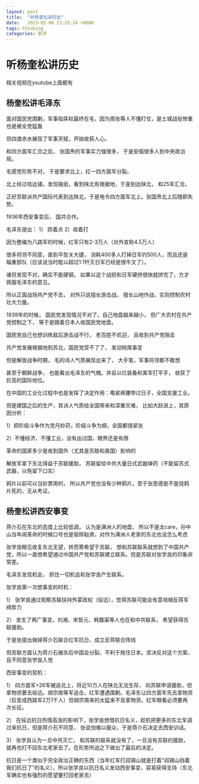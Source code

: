 ```yaml
---
layout: post
title:  "听杨奎松讲历史"
date:   2023-05-08 23:25:24 +0800
tags: thinking
categories: 影评
---
```


# 听杨奎松讲历史

相关视频在youtube上面都有

## 杨奎松讲毛泽东

面对国民党围剿，军事指挥权最终在毛，因为周张等人不懂打仗，是土城战役惨重也是被全党猛轰

但四渡赤水展现了军事天赋，开始收获人心。

和四方面军汇合之后， 张国焘的军事实力强很多， 于是安插很多人到中央政治局。

毛感觉形势不对， 于是要求北上，红一四方面军分裂。

北上经过哈达铺，发现报纸，看到陕北有根据地，于是到达陕北， 和25军汇合。

正好苏联派共产国际代表到达陕北，于是电令四方面军北上。张国焘北上后随即失势。



1936年西安事变后， 国共合作。

毛泽东提出： 1） 防着点 2）收着打

因为整编为八路军的时候，红军只有2-3万人（对外宣称4.5万人）

很多将领不同意，直到平型关大捷， 消耗400多人打掉日军约500人，而且还是辎重部队（应该说当时能以超过1:1歼灭日军已经是很牛叉了）。

诸将发现不对，确实不能硬钢， 如果以这个战损和日军硬拼很快就拼完了，方才佩服毛泽东的意见。

所以正面战场共产党不去， 对外只说擅长游击战， 擅长山地作战，实则控制农村壮大力量。

1939年的时候， 国民党发现情况不对了。自己地盘越来越小， 但广大农村在共产党控制之下， 等于是跟着日本人收国民党地盘。

国民党自己也想训练敌后游击战不行，  老百姓不欢迎， 且收到共产党阻击

共产党发展根据地到苏北，国民党受不了了， 发动皖南事变



 但是解放战争时期， 毛的诗人气质展现出来了， 大手笔，军事将领都不敢想

甚至于朝鲜战争， 也能看出毛泽东的气魄。并且以烂装备和美军打平手， 收获了巨高的国际地位。

在中国的工业化过程中也是发挥了决定作用：嘞紧裤腰带过日子，全国支援工业。

但是建国之后的生产，其诗人气质给全国带来和深重灾难， 比如大跃进上，其原因分析：

1）把阶级斗争作为灵丹妙药，阶级斗争为纲，全国都很紧张

2）不懂经济，不懂工业，没有出过国，眼界还是有限



革命的国家多少是收到国外（尤其是苏联和美国）影响的

解放军拿下东北得益于苏联援助， 苏联留给中共大量日式武器弹药（不能留苏式武器，以免留下口实）

鸦片以前可以当钞票用的， 所以共产党也没有少种鸦片。至于张思德是不是烧鸦片死的，无从考证。





## 杨奎松讲西安事变

蒋介石在东北的态度上比较低调， 认为是满洲人的地盘， 所以不是太care，孙中山当年闹革命的时候口号也是驱除鞑虏，对作为满洲人老家的东北也没怎么考虑

张学良眼见收复东北无望，转而寄希望于苏联， 想和苏联联系就想到了中国共产党，所以一直想希望通过中国共产党和苏联建立联系。但是苏联对张学良的印象非常差。

毛泽东发现机会， 抓住一切机会和张学良产生联系。

张学良第一次想事变的时机： 

1） 张学良通过观察苏联扶持外蒙政权（绥远），觉得苏联可能会有意培植反蒋军阀势力

2） 发生了两广事变，刘湘、宋哲元、韩馥渠等人也在和中共联系， 希望获得苏联援助。

于是张提出做掉蒋介石联合红军抗日，成立反蒋联合阵线

但苏联方面认为蒋介石被杀后中国会分裂，不利于拖住日本。坚决反对这个方案，且不同意张学良入党



西安事变的契机：

1） 四方面军+26军被追北上，将近10万人在陕北无法生存， 向苏联申请援助，但拿物资要去绥远。胡宗南等军追击，红军遭遇围剿。毛泽东让四方面军先去拿物资（后变成西路军2万1千人）但胡宗南来的太猛来不及拿物资。红军眼看必须要再次长征。

2） 在绥远抗日热情高涨的影响下，张学良想借抗日名义，趁机把更多的东北军调过来抗日，但是蒋介石不同意， 张说怕难以服众，于是蒋介石决定去西安训话。

3） 张学良认为一旦中共灭亡， 和苏联的联系就没有了，一旦没有苏联的援助， 就再也打不回东北老家去了。在形势所迫之下做出了最后的决定。



抗日是一个类似于完全政治正确的东西（当年红军打阎锡山就是打着“阎锡山挡着我们抗日了”的名义），所以张学良以抗日名义发动西安事变，容易获得支持（东北军确实也有强烈的愿望要打回老家去）
